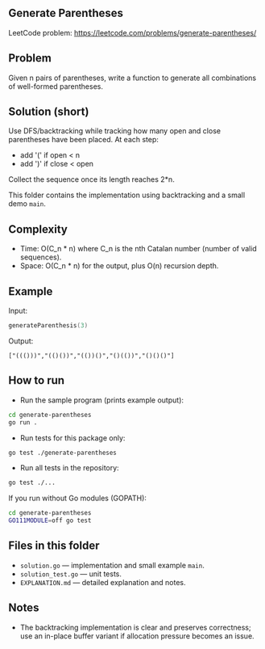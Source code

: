 ## Generate Parentheses

LeetCode problem: https://leetcode.com/problems/generate-parentheses/

## Problem

Given n pairs of parentheses, write a function to generate all combinations of well-formed parentheses.

## Solution (short)

Use DFS/backtracking while tracking how many open and close parentheses have been placed. At each step:

- add '(' if open < n
- add ')' if close < open

Collect the sequence once its length reaches 2*n.

This folder contains the implementation using backtracking and a small demo `main`.

## Complexity

- Time: O(C_n * n) where C_n is the nth Catalan number (number of valid sequences).
- Space: O(C_n * n) for the output, plus O(n) recursion depth.

## Example

Input:

```go
generateParenthesis(3)
```

Output:

```
["((()))","(()())","(())()","()(())","()()()"]
```

## How to run

- Run the sample program (prints example output):

```bash
cd generate-parentheses
go run .
```

- Run tests for this package only:

```bash
go test ./generate-parentheses
```

- Run all tests in the repository:

```bash
go test ./...
```

If you run without Go modules (GOPATH):

```bash
cd generate-parentheses
GO111MODULE=off go test
```

## Files in this folder

- `solution.go` — implementation and small example `main`.
- `solution_test.go` — unit tests.
- `EXPLANATION.md` — detailed explanation and notes.

## Notes

- The backtracking implementation is clear and preserves correctness; use an in-place buffer variant if allocation pressure becomes an issue.
